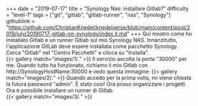 +++
date = "2019-07-17"
title = "Synology Nas: installare Gitlab?"
difficulty = "level-1"
tags = ["git", "gitlab", "gitlab-runner", "nas", "Synology"]
githublink = "https://github.com/ChristianKnedel/knedelverse/blob/main/content/post/2019/july/20190717-gitlab-on-synology/index.it.md"
+++
Qui mostro come ho installato Gitlab e un runner Gitlab sul mio Synology NAS. Innanzitutto, l'applicazione GitLab deve essere installata come pacchetto Synology. Cerca "Gitlab" nel "Centro Pacchetti" e clicca su "Installa".   
{{< gallery match="images/1/*.*" >}}
Il servizio ascolta la porta "30000" per me. Quando tutto ha funzionato, richiamo il mio Gitlab con http://SynologyHostName:30000 e vedo questa immagine:
{{< gallery match="images/2/*.*" >}}
Quando accedo per la prima volta, mi viene chiesta la futura password "admin". È stato così! Ora posso organizzare i progetti. Ora è possibile installare un runner di Gitlab.  
{{< gallery match="images/3/*.*" >}}
